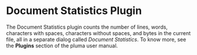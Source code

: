 # Document Statistics Plugin

The Document Statistics plugin counts the number of lines, words, characters with spaces, characters without spaces, and bytes in the current file, all in a separate dialog called *Document Statistics*. To know more, see the **Plugins** section of the pluma user manual. 